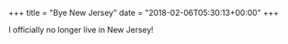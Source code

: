 +++
title = "Bye New Jersey"
date = "2018-02-06T05:30:13+00:00"
+++

I officially no longer live in New Jersey!
			